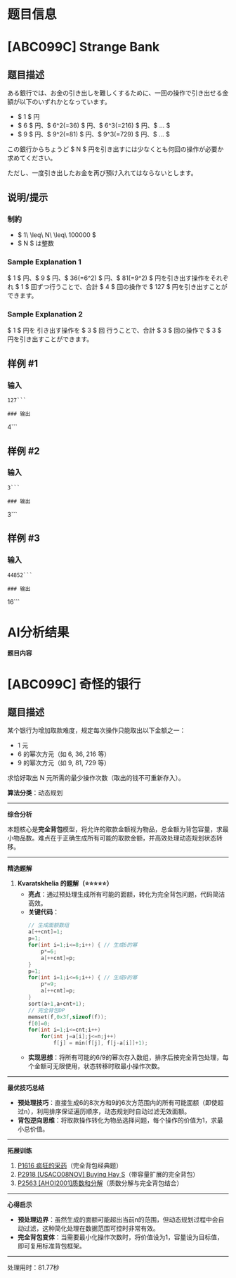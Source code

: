 # 题目信息

# [ABC099C] Strange Bank

## 题目描述

[problemUrl]: https://atcoder.jp/contests/abc099/tasks/abc099_c

ある銀行では、お金の引き出しを難しくするために、一回の操作で引き出せる金額が以下のいずれかとなっています。

- $ 1 $ 円
- $ 6 $ 円、$ 6^2(=36) $ 円、$ 6^3(=216) $ 円、$ ... $
- $ 9 $ 円、$ 9^2(=81) $ 円、$ 9^3(=729) $ 円、$ ... $

この銀行からちょうど $ N $ 円を引き出すには少なくとも何回の操作が必要か求めてください。

ただし、一度引き出したお金を再び預け入れてはならないとします。

## 说明/提示

### 制約

- $ 1\ \leq\ N\ \leq\ 100000 $
- $ N $ は整数

### Sample Explanation 1

$ 1 $ 円、$ 9 $ 円、$ 36(=6^2) $ 円、$ 81(=9^2) $ 円を引き出す操作をそれぞれ $ 1 $ 回ずつ行うことで、合計 $ 4 $ 回の操作で $ 127 $ 円を引き出すことができます。

### Sample Explanation 2

$ 1 $ 円を 引き出す操作を $ 3 $ 回 行うことで、合計 $ 3 $ 回の操作で $ 3 $ 円を引き出すことができます。

## 样例 #1

### 输入

```
127```

### 输出

```
4```

## 样例 #2

### 输入

```
3```

### 输出

```
3```

## 样例 #3

### 输入

```
44852```

### 输出

```
16```

# AI分析结果



**题目内容**
# [ABC099C] 奇怪的银行

## 题目描述

某个银行为增加取款难度，规定每次操作只能取出以下金额之一：

- 1 元
- 6 的幂次方元（如 6, 36, 216 等）
- 9 的幂次方元（如 9, 81, 729 等）

求恰好取出 N 元所需的最少操作次数（取出的钱不可重新存入）。

**算法分类**：动态规划

---

**综合分析**

本题核心是**完全背包**模型，将允许的取款金额视为物品，总金额为背包容量，求最小物品数。难点在于正确生成所有可能的取款金额，并高效处理动态规划状态转移。

---

**精选题解**

1. **Kvaratskhelia 的题解（⭐⭐⭐⭐⭐）**
   - **亮点**：通过预处理生成所有可能的面额，转化为完全背包问题，代码简洁高效。
   - **关键代码**：
     ```cpp
     // 生成面额数组
     a[++cnt]=1;
     p=1;
     for(int i=1;i<=8;i++) { // 生成6的幂
         p*=6;
         a[++cnt]=p;
     }
     p=1;
     for(int i=1;i<=6;i++) { // 生成9的幂
         p*=9;
         a[++cnt]=p;
     }
     sort(a+1,a+cnt+1);
     // 完全背包DP
     memset(f,0x3f,sizeof(f));
     f[0]=0;
     for(int i=1;i<=cnt;i++)
         for(int j=a[i];j<=n;j++)
             f[j] = min(f[j], f[j-a[i]]+1);
     ```
   - **实现思想**：将所有可能的6/9的幂次存入数组，排序后按完全背包处理，每个金额可无限使用，状态转移时取最小操作次数。

---

**最优技巧总结**

- **预处理技巧**：直接生成6的8次方和9的6次方范围内的所有可能面额（即使超过n），利用排序保证遍历顺序，动态规划时自动过滤无效面额。
- **背包逆向思维**：将取款操作转化为物品选择问题，每个操作的价值为1，求最小总价值。

---

**拓展训练**

1. [P1616 疯狂的采药](https://www.luogu.com.cn/problem/P1616)（完全背包经典题）
2. [P2918 [USACO08NOV] Buying Hay S](https://www.luogu.com.cn/problem/P2918)（带容量扩展的完全背包）
3. [P2563 [AHOI2001]质数和分解](https://www.luogu.com.cn/problem/P2563)（质数分解与完全背包结合）

---

**心得启示**

- **预处理边界**：虽然生成的面额可能超出当前n的范围，但动态规划过程中会自动过滤，这种简化处理在数据范围可控时非常有效。
- **完全背包变体**：当需要最小化操作次数时，将价值设为1，容量设为目标值，即可复用标准背包框架。

---
处理用时：81.77秒